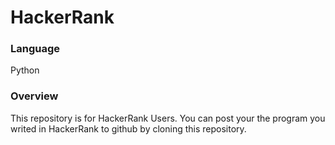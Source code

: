  # HackerRank

### Language
Python

### Overview
This repository is for HackerRank Users. You can post your the program you writed in HackerRank to github by cloning this repository.
